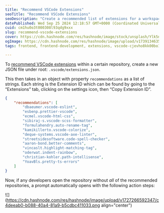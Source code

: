 ```yaml
---
title: "Recommend VSCode Extensions"
seoTitle: "Recommend VSCode Extensions"
seoDescription: "Create a recommended list of extensions for a workspace."
datePublished: Wed Sep 25 2024 12:18:57 GMT+0000 (Coordinated Universal Time)
cuid: cm1hu0o3t000308l93qdg9xxx
slug: recommend-vscode-extensions
cover: https://cdn.hashnode.com/res/hashnode/image/stock/unsplash/Ylk5n_nd9dA/upload/0302d5dec180c5a3639d4084ca6d6631.jpeg
ogImage: https://cdn.hashnode.com/res/hashnode/image/upload/v1739134635610/5157cd84-7fad-499d-8ef3-8905cd55a745.jpeg
tags: frontend, frontend-development, extensions, vscode-cjevho8kk00bo1ss2lmqqjr51, vscode-extensions, vscode-tips

---
```


To [recommend VSCode extensions](https://code.visualstudio.com/docs/editor/extension-marketplace#_workspace-recommended-extensions) within a certain repository, create a new JSON file under root: `.vscode/extensions.json`.

This then takes in an object with property `recommendations` as a list of strings. Each string is the Extension ID which can be found by going to the “Extensions” tab, clicking on the settings icon, then “Copy Extension ID”.

```json
{
    "recommendations": [
        "dbaeumer.vscode-eslint",
        "esbenp.prettier-vscode",
        "ecmel.vscode-html-css",
        "sibiraj-s.vscode-scss-formatter",
        "formulahendry.auto-rename-tag",
        "kamikillerto.vscode-colorize",
        "deque-systems.vscode-axe-linter",
        "streetsidesoftware.code-spell-checker",
        "aaron-bond.better-comments",
        "vincaslt.highlight-matching-tag",
        "oderwat.indent-rainbow",
        "christian-kohler.path-intellisense",
        "YoavBls.pretty-ts-errors"
    ]
}
```

Now, if any developers open the repository without *all* of the recommended repositories, a prompt automatically opens with the following action steps:

![](https://cdn.hashnode.com/res/hashnode/image/upload/v1727266592347/c4deeab0-b088-40a4-81a9-b5cdbc411033.png align="center")